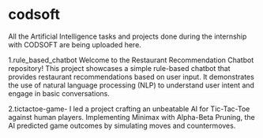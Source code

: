 # codsoft
All the Artificial Intelligence tasks and projects done during the internship with CODSOFT are being uploaded here.



1.rule_based_chatbot
Welcome to the Restaurant Recommendation Chatbot repository! This project showcases a simple rule-based chatbot that provides restaurant recommendations based on user input. It demonstrates the use of natural language processing (NLP) to understand user intent and engage in basic conversations.



2.tictactoe-game- 
I led a project crafting an unbeatable AI for Tic-Tac-Toe against human players. Implementing Minimax with Alpha-Beta Pruning, the AI predicted game outcomes by simulating moves and countermoves.
